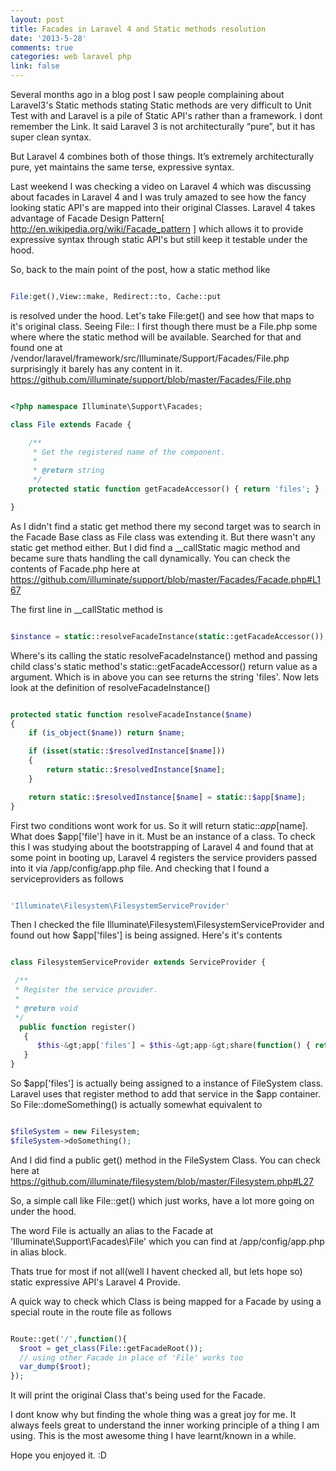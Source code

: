 ```yaml
---
layout: post
title: Facades in Laravel 4 and Static methods resolution
date: '2013-5-28'
comments: true
categories: web laravel php
link: false
---
```

Several months ago in a blog post I saw people complaining about Laravel3's Static methods stating Static methods are very difficult to Unit Test with and Laravel is a pile of Static API's rather than a framework. I dont remember the Link. It said Laravel 3 is not architecturally “pure”, but it has super clean syntax. 

But Laravel 4 combines both of those things. It’s extremely architecturally pure, yet maintains the same terse, expressive syntax. 

Last weekend I was checking a video on Laravel 4 which was discussing about facades in Laravel 4 and I was truly amazed to see how the fancy looking static API's are mapped into their original Classes. Laravel 4 takes advantage of Facade Design Pattern[ <a href="http://en.wikipedia.org/wiki/Facade_pattern">http://en.wikipedia.org/wiki/Facade_pattern</a> ] which allows it to provide expressive syntax through static API's but still keep it testable under the hood.

<!-- more -->

So, back to the main point of the post, how a static method like 

``` php Facade Examples

File:get(),View::make, Redirect::to, Cache::put

```
is resolved under the hood. Let's take File:get() and see how that maps to it's original class. Seeing File:: I first though there must be a File.php some where where the static method will be available. Searched for that and found one at /vendor/laravel/framework/src/Illuminate/Support/Facades/File.php surprisingly it barely has any content in it. 
<a href="https://github.com/illuminate/support/blob/master/Facades/File.php">https://github.com/illuminate/support/blob/master/Facades/File.php</a>

``` php File Facade

<?php namespace Illuminate\Support\Facades;

class File extends Facade {

	/**
	 * Get the registered name of the component.
	 *
	 * @return string
	 */
	protected static function getFacadeAccessor() { return 'files'; }

}

```

As I didn't find a static get method there my second target was to search in the Facade Base class as File class was extending it. But there wasn't any static get method either. But I did find a __callStatic magic method and became sure thats handling the call dynamically. You can check the contents of Facade.php here at <a href="https://github.com/illuminate/support/blob/master/Facades/Facade.php#L167">https://github.com/illuminate/support/blob/master/Facades/Facade.php#L167</a>

The first line in __callStatic method is

``` php Resolving Facade

$instance = static::resolveFacadeInstance(static::getFacadeAccessor());

```
Where's its calling the static resolveFacadeInstance() method and passing child class's static method's static::getFacadeAccessor() return value as a argument. Which is in above you can see returns the string 'files'. Now lets look at the definition of resolveFacadeInstance()

``` php resolveFacadeInstance function

protected static function resolveFacadeInstance($name)
{
	if (is_object($name)) return $name;

	if (isset(static::$resolvedInstance[$name]))
	{
	    return static::$resolvedInstance[$name];
	}

	return static::$resolvedInstance[$name] = static::$app[$name];
}

```

First two conditions wont work for us. So it will return static::$app[$name]. What does $app['file'] have in it. Must be an instance of a class. To check this I was studying about the bootstrapping of Laravel 4 and found that at some point in booting up, Laravel 4 registers the service providers passed into it via /app/config/app.php file. And checking that I found a serviceproviders as follows

``` php Service Provider

'Illuminate\Filesystem\FilesystemServiceProvider'

```

Then I checked the file Illuminate\Filesystem\FilesystemServiceProvider and found out how $app['files'] is being assigned. Here's it's contents

``` php Service Provider

class FilesystemServiceProvider extends ServiceProvider {

 /**
 * Register the service provider.
 *
 * @return void
 */
  public function register()
   {
      $this-&gt;app['files'] = $this-&gt;app-&gt;share(function() { return new Filesystem; });
   }
}

```
So $app['files'] is actually being assigned to a instance of FileSystem class.
Laravel uses that register method to add that service in the $app container.
So File::domeSomething() is actually somewhat equivalent to

``` php Original Filesystem Class

$fileSystem = new Filesystem;
$fileSystem->doSomething();

```

And I did find a public get() method in the FileSystem Class. You can check here at
https://github.com/illuminate/filesystem/blob/master/Filesystem.php#L27

So, a simple call like File::get() which just works, have a lot more going on under the hood. 

The word File is actually an alias to the Facade at 'Illuminate\Support\Facades\File' which you can find at /app/config/app.php in alias block.

Thats true for most if not all(well I havent checked all, but lets hope so) static expressive API's Laravel 4 Provide. 

A quick way to check which Class is being mapped for a Facade by using a special route in the route file as follows

``` php Getting Facade Accessor

Route::get('/',function(){
  $root = get_class(File::getFacadeRoot());
  // using other Facade in place of 'File' works too
  var_dump($root);
});

```

It will print the original Class that's being used for the Facade.

I dont know why but finding the whole thing was a great joy for me. It always feels great to understand the inner working principle of a thing I am using. This is the most awesome thing I have learnt/known in a while.

Hope you enjoyed it. :D
